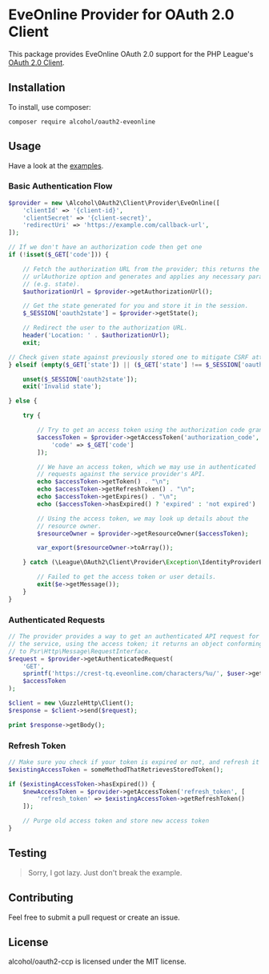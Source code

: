 # EveOnline Provider for OAuth 2.0 Client

This package provides EveOnline OAuth 2.0 support for the PHP League's [OAuth 2.0 Client](https://github.com/thephpleague/oauth2-client).


## Installation

To install, use composer:

```
composer require alcohol/oauth2-eveonline
```


## Usage

Have a look at the [examples](example/).

### Basic Authentication Flow

```php
$provider = new \Alcohol\OAuth2\Client\Provider\EveOnline([
    'clientId' => '{client-id}',
    'clientSecret' => '{client-secret}',
    'redirectUri' => 'https://example.com/callback-url',
]);

// If we don't have an authorization code then get one
if (!isset($_GET['code'])) {

    // Fetch the authorization URL from the provider; this returns the
    // urlAuthorize option and generates and applies any necessary parameters
    // (e.g. state).
    $authorizationUrl = $provider->getAuthorizationUrl();

    // Get the state generated for you and store it in the session.
    $_SESSION['oauth2state'] = $provider->getState();

    // Redirect the user to the authorization URL.
    header('Location: ' . $authorizationUrl);
    exit;

// Check given state against previously stored one to mitigate CSRF attacks.
} elseif (empty($_GET['state']) || ($_GET['state'] !== $_SESSION['oauth2state'])) {

    unset($_SESSION['oauth2state']);
    exit('Invalid state');

} else {

    try {

        // Try to get an access token using the authorization code grant.
        $accessToken = $provider->getAccessToken('authorization_code', [
            'code' => $_GET['code']
        ]);

        // We have an access token, which we may use in authenticated
        // requests against the service provider's API.
        echo $accessToken->getToken() . "\n";
        echo $accessToken->getRefreshToken() . "\n";
        echo $accessToken->getExpires() . "\n";
        echo ($accessToken->hasExpired() ? 'expired' : 'not expired') . "\n";

        // Using the access token, we may look up details about the
        // resource owner.
        $resourceOwner = $provider->getResourceOwner($accessToken);

        var_export($resourceOwner->toArray());

    } catch (\League\OAuth2\Client\Provider\Exception\IdentityProviderException $e) {

        // Failed to get the access token or user details.
        exit($e->getMessage());
    }
}
```

### Authenticated Requests

```php
// The provider provides a way to get an authenticated API request for
// the service, using the access token; it returns an object conforming
// to Psr\Http\Message\RequestInterface.
$request = $provider->getAuthenticatedRequest(
    'GET',
    sprintf('https://crest-tq.eveonline.com/characters/%u/', $user->getId()),
    $accessToken
);

$client = new \GuzzleHttp\Client();
$response = $client->send($request);

print $response->getBody();
```

### Refresh Token

```php
// Make sure you check if your token is expired or not, and refresh it when necessary
$existingAccessToken = someMethodThatRetrievesStoredToken();

if ($existingAccessToken->hasExpired()) {
    $newAccessToken = $provider->getAccessToken('refresh_token', [
        'refresh_token' => $existingAccessToken->getRefreshToken()
    ]);

    // Purge old access token and store new access token
}
```


## Testing

> Sorry, I got lazy. Just don't break the example.


## Contributing

Feel free to submit a pull request or create an issue.


## License

alcohol/oauth2-ccp is licensed under the MIT license.
